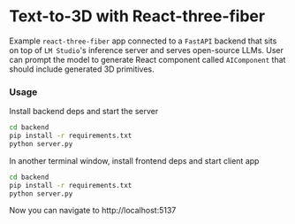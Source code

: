 # Text-to-3D with React-three-fiber

Example `react-three-fiber` app connected to a `FastAPI` backend that sits on top of `LM Studio`'s inference server and serves open-source LLMs. User can prompt the model to generate React component called `AIComponent` that should include generated 3D primitives.

### Usage

Install backend deps and start the server

```bash
cd backend
pip install -r requirements.txt
python server.py
```

In another terminal window, install frontend deps and start client app

```bash
cd backend
pip install -r requirements.txt
python server.py
```

Now you can navigate to http://localhost:5137
